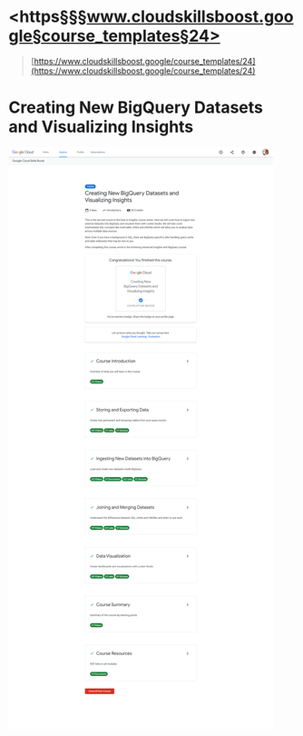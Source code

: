 # <https§§§www.cloudskillsboost.google§course_templates§24>

> [https://www.cloudskillsboost.google/course_templates/24](https://www.cloudskillsboost.google/course_templates/24)

# Creating New BigQuery Datasets and Visualizing Insights

 ![1687762005902.png](./1687762005902.png)
